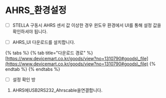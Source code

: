 # AHRS\_환경설정

* [ ] STELLA 구동시 AHRS 센서 값 이상한 경우 윈도우 환경에서 UI를 통해 설정 값을 확인하셔야 됩니다.&#x20;

&#x20;  &#x20;

*   [ ] AHRS\_UI 다운로드를 설치합니다. &#x20;



{% tabs %}
{% tab title="다운로드 경로" %}
[https://www.devicemart.co.kr/goods/view?no=1310790#goods\_file](https://www.devicemart.co.kr/goods/view?no=1310790#goods\_file)
{% endtab %}
{% endtabs %}

* [ ] 설정 확인 방

1. AHRS에USB2RS232\_Ahrscable을연결합니다.   &#x20;

